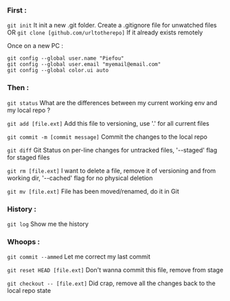 ### First :

`git init`
It init a new .git folder.
Create a .gitignore file for unwatched files
OR
`git clone [github.com/urltotherepo]`
If it already exists remotely

Once on a new PC :
```
git config --global user.name "Piefou"
git config --global user.email "myemail@email.com"
git config --global color.ui auto
```

### Then :

`git status`
What are the differences between my current working env and my local repo ?

`git add [file.ext]`
Add this file to versioning, use '.' for all current files

`git commit -m [commit message]`
Commit the changes to the local repo

`git diff`
Git Status on per-line changes for untracked files, '--staged' flag for staged files

`git rm [file.ext]`
I want to delete a file, remove it of versioning and from working dir, '--cached' flag for no physical deletion

`git mv [file.ext]`
File has been moved/renamed, do it in Git

### History :

`git log`
Show me the history

### Whoops :

`git commit --ammed`
Let me correct my last commit

`git reset HEAD [file.ext]`
Don't wanna commit this file, remove from stage

`git checkout -- [file.ext]`
Did crap, remove all the changes back to the local repo state